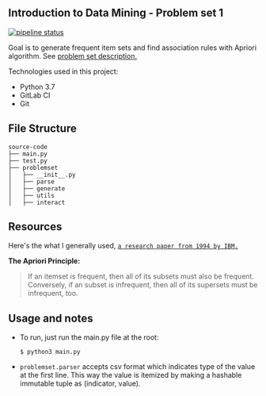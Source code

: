 ## Introduction to Data Mining - Problem set 1

[![pipeline status](https://gitlab.com/Anaxilaus/bil3003-ps1/badges/master/pipeline.svg)](https://gitlab.com/Anaxilaus/bil3003-ps1/commits/master)

Goal is to generate frequent item sets and find association rules with Apriori algorithm. See [problem set description.](./DESCRIPTION.pdf)

Technologies used in this project:

- Python 3.7
- GitLab CI
- Git


## File Structure

```
source-code
├── main.py
├── test.py
├── problemset
│   ├── __init__.py
│   ├── parse
│   ├── generate
│   ├── utils
│   ├── interact
```


## Resources

Here's the what I generally used, [`a research paper from 1994 by IBM.`](http://www.vldb.org/conf/1994/P487.PDF)


**The Apriori Principle:**

> If an itemset is frequent, then all of its subsets must also be frequent. Conversely, if an subset is infrequent, then all of its supersets must be infrequent, too.


## Usage and notes

- To run, just run the main.py file at the root:
  ```python3
  $ python3 main.py
  ```
- `problemset.parser` accepts csv format which indicates type of the value at the first line. This way the value is itemized by making a hashable immutable tuple as (indicator, value).
